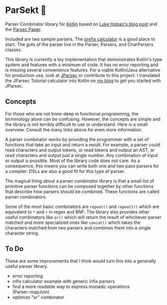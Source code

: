 ParSekt &#127863;
=======

Parser Combinator library for [Kotlin](http://kotlinlang.org) based on
[Luke Hoban's blog post](http://blogs.msdn.com/b/lukeh/archive/2007/08/19/monadic-parser-combinators-using-c-3-0.aspx)
and the [Parsec Paper](http://research.microsoft.com/apps/pubs/default.aspx?id=65201).

Included are two sample parsers. The [prefix calculator](src/main/kotlin/net/raboof/parsekt/samples/PrefixCalc.kt) is a good place to start.
The guts of the parser live in the Parser, Parsers, and CharParsers classes.

This library is currently a toy implementation that demonstrates
Kotlin's type system and features with a minimum of code.
It has no error reporting and is missing several convenience features.
For a viable Kotlin/Java alternative for production use, look at
[JParsec](https://github.com/jparsec/jparsec) or contribute to this project.
I translated the JParsec Tutorial calculator into Kotlin
on [my blog](http://tumblr.raboof.net/post/135542198863/jparsec-tutorial-in-kotlin)
to get you started with JParsec.

Concepts
--------

For those who are not knee-deep in functional programming, the terminology
alone can be confusing. However, the concepts are simple and the library is not
terribly difficult to use or understand. Here is a small overview.
Consult the many links above for even more information.

A parser combinator works by providing the programmer with a set of
functions that take an input and return a result.
For example, a parser could read characters and output tokens,
or read tokens and output an AST, or read characters and output
just a single number. Any combination of input or output is possible.
Most of the library code does not care.
As a consequence, this means you can write both one and two pass parsers for a compiler.
DSLs are also a good fit for this type of parser.

The magical thing about a parser *combinator* library is that a small
list of primitive parser functions can be composed together by other functions
that describe how parsers should be combined. These functions are
called parser combinators.

Some of the most basic combinators are `repeat()` and `repeat1()`
which are equivalent to `*` and `+` in regex and BNF. The library also provides
other useful combinators like `or()` which will return the result of whichever
parser matched and more specialized ones like `concat()` which takes the
characters matched from two parsers and combines them into a single character
string.

To Do
-----

These are some improvements that I think would turn this into a generally
useful parser library.

- error reporting
- infix calculator example with generic infix parsers
- find a more readable way to express monadic operations (Parser::mapJoin)
- optimize "or" combinator
